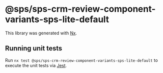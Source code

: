 # @sps/sps-crm-review-component-variants-sps-lite-default

This library was generated with [Nx](https://nx.dev).

## Running unit tests

Run `nx test @sps/sps-crm-review-component-variants-sps-lite-default` to execute the unit tests via [Jest](https://jestjs.io).
